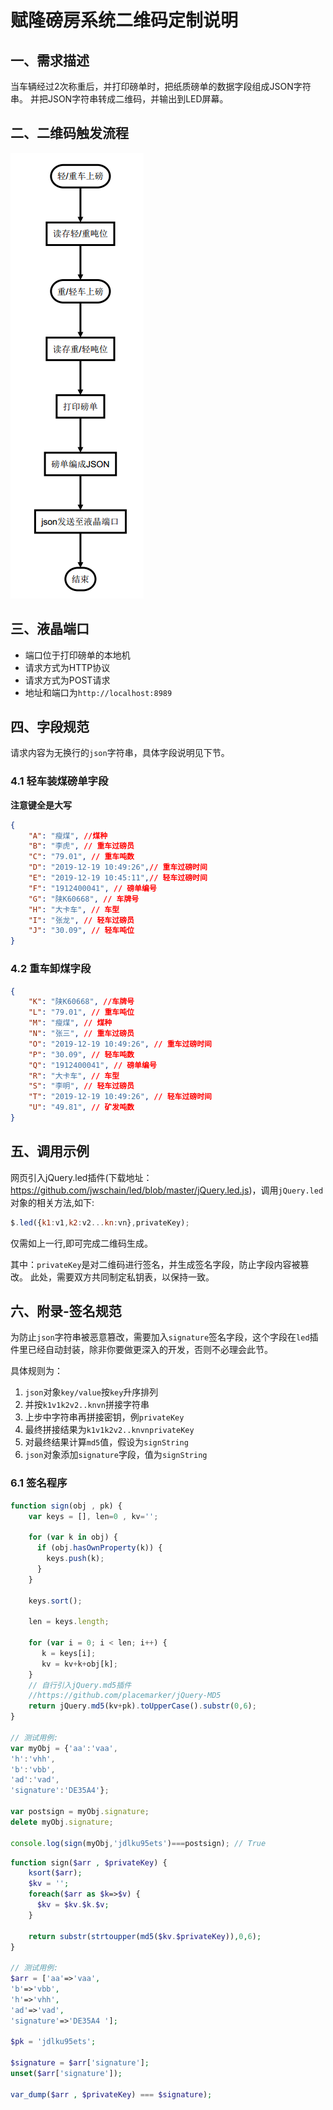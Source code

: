 # 赋隆磅房系统二维码定制说明

## 一、需求描述
当车辆经过2次称重后，并打印磅单时，把纸质磅单的数据字段组成JSON字符串。
并把JSON字符串转成二维码，并输出到LED屏幕。

## 二、二维码触发流程
![./flow.png](./flow.png)

## 三、液晶端口
+ 端口位于打印磅单的本地机
+ 请求方式为HTTP协议
+ 请求方式为POST请求
+ 地址和端口为`http://localhost:8989`

## 四、字段规范
请求内容为无换行的`json`字符串，具体字段说明见下节。
### 4.1 轻车装煤磅单字段
**注意键全是大写**
```json
{
    "A": "瘦煤", //煤种
    "B": "李虎", // 重车过磅员
    "C": "79.01", // 重车吨数
    "D": "2019-12-19 10:49:26",// 重车过磅时间
    "E": "2019-12-19 10:45:11",// 轻车过磅时间
    "F": "1912400041", // 磅单编号
    "G": "陕K60668", // 车牌号
    "H": "大卡车", // 车型
    "I": "张龙", // 轻车过磅员
    "J": "30.09", // 轻车吨位
}
```

### 4.2 重车卸煤字段
```json
{
    "K": "陕K60668", //车牌号
    "L": "79.01", // 重车吨位
    "M": "瘦煤", // 煤种
    "N": "张三", // 重车过磅员
    "O": "2019-12-19 10:49:26", // 重车过磅时间
    "P": "30.09", // 轻车吨数
    "Q": "1912400041", // 磅单编号
    "R": "大卡车", // 车型
    "S": "李明", // 轻车过磅员 
    "T": "2019-12-19 10:49:26", // 轻车过磅时间
    "U": "49.81", // 矿发吨数
}
```


## 五、调用示例
网页引入jQuery.led插件(下载地址：https://github.com/jwschain/led/blob/master/jQuery.led.js)，调用`jQuery.led`对象的相关方法,如下:
```js
$.led({k1:v1,k2:v2...kn:vn},privateKey); 
```
仅需如上一行,即可完成二维码生成。

其中：`privateKey`是对二维码进行签名，并生成签名字段，防止字段内容被篡改。
此处，需要双方共同制定私钥表，以保持一致。

## 六、附录-签名规范
为防止`json`字符串被恶意篡改，需要加入`signature`签名字段，这个字段在`led`插件里已经自动封装，除非你要做更深入的开发，否则不必理会此节。

具体规则为：
1. `json`对象`key/value`按`key`升序排列
2. 并按`k1v1k2v2..knvn`拼接字符串
3. 上步中字符串再拼接密钥，例`privateKey`
4. 最终拼接结果为`k1v1k2v2..knvnprivateKey`
5. 对最终结果计算`md5`值，假设为`signString`
6. `json`对象添加`signature`字段，值为`signString`

### 6.1 签名程序
```js
function sign(obj , pk) {
    var keys = [], len=0 , kv='';

    for (var k in obj) {
      if (obj.hasOwnProperty(k)) {
        keys.push(k);
      }
    }

    keys.sort();

    len = keys.length;

    for (var i = 0; i < len; i++) {
       k = keys[i];
       kv = kv+k+obj[k];
    }
    // 自行引入jQuery.md5插件
    //https://github.com/placemarker/jQuery-MD5
    return jQuery.md5(kv+pk).toUpperCase().substr(0,6);
}

// 测试用例:
var myObj = {'aa':'vaa',
'h':'vhh',
'b':'vbb',
'ad':'vad',
'signature':'DE35A4'};

var postsign = myObj.signature;
delete myObj.signature;

console.log(sign(myObj,'jdlku95ets')===postsign); // True
```

```php
function sign($arr , $privateKey) {
    ksort($arr);
    $kv = '';
    foreach($arr as $k=>$v) {
      $kv = $kv.$k.$v;
    }

    return substr(strtoupper(md5($kv.$privateKey)),0,6);
}

// 测试用例:
$arr = ['aa'=>'vaa',
'b'=>'vbb',
'h'=>'vhh',
'ad'=>'vad',
'signature'=>'DE35A4 '];

$pk = 'jdlku95ets';

$signature = $arr['signature'];
unset($arr['signature']);

var_dump($arr , $privateKey) === $signature);

```